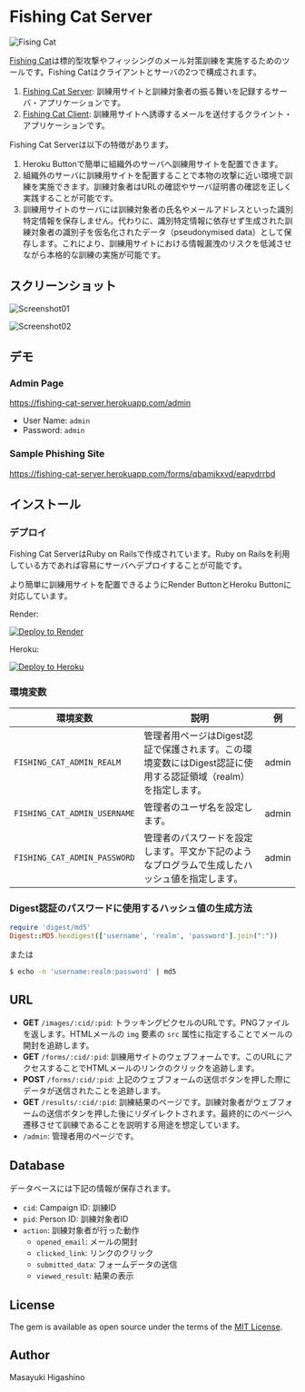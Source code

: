 # Fishing Cat Server

![Fising Cat](https://cloud.githubusercontent.com/assets/706275/23012983/10ed1fa8-f46c-11e6-9093-1a44aa5aa1bf.png)

[Fishing Cat](https://github.com/fishing-cat/)は標的型攻撃やフィッシングのメール対策訓練を実施するためのツールです。Fishing Catはクライアントとサーバの2つで構成されます。

1. [Fishing Cat Server](https://github.com/fishing-cat/fishing-cat-server): 訓練用サイトと訓練対象者の振る舞いを記録するサーバ・アプリケーションです。
2. [Fishing Cat Client](https://github.com/fishing-cat/fishing-cat-client): 訓練用サイトへ誘導するメールを送付するクライント・アプリケーションです。

Fishing Cat Serverは以下の特徴があります。

1. Heroku Buttonで簡単に組織外のサーバへ訓練用サイトを配置できます。
2. 組織外のサーバに訓練用サイトを配置することで本物の攻撃に近い環境で訓練を実施できます。訓練対象者はURLの確認やサーバ証明書の確認を正しく実践することが可能です。
3. 訓練用サイトのサーバには訓練対象者の氏名やメールアドレスといった識別特定情報を保存しません。代わりに、識別特定情報に依存せず生成された訓練対象者の識別子を仮名化されたデータ（pseudonymised data）として保存します。これにより、訓練用サイトにおける情報漏洩のリスクを低減させながら本格的な訓練の実施が可能です。

## スクリーンショット

![Screenshot01](https://cloud.githubusercontent.com/assets/706275/23370012/9de4ca8a-fd56-11e6-8c37-78813d8abb09.png)

![Screenshot02](https://cloud.githubusercontent.com/assets/706275/23370013/a03b6fbe-fd56-11e6-8c9d-24ca4920bc1c.png)

## デモ

### Admin Page

https://fishing-cat-server.herokuapp.com/admin

* User Name: `admin`
* Password: `admin`

### Sample Phishing Site

https://fishing-cat-server.herokuapp.com/forms/qbamjkxvd/eapvdrrbd

## インストール

### デプロイ

Fishing Cat ServerはRuby on Railsで作成されています。Ruby on Railsを利用している方であれば容易にサーバへデプロイすることが可能です。

より簡単に訓練用サイトを配置できるようにRender ButtonとHeroku Buttonに対応しています。

Render:

[![Deploy to Render](https://render.com/images/deploy-to-render-button.svg)](https://render.com/deploy?repo=https://github.com/fishing-cat/fishing-cat-server)

Heroku:

[![Deploy to Heroku](https://www.herokucdn.com/deploy/button.svg)](https://heroku.com/deploy?template=https://github.com/fishing-cat/fishing-cat-server)

### 環境変数

|環境変数|説明|例|
|-----|-----|-----|
| `FISHING_CAT_ADMIN_REALM` | 管理者用ページはDigest認証で保護されます。この環境変数にはDigest認証に使用する認証領域（realm）を指定します。| admin |
| `FISHING_CAT_ADMIN_USERNAME` | 管理者のユーザ名を設定します。 | admin |
| `FISHING_CAT_ADMIN_PASSWORD` | 管理者のパスワードを設定します。平文か下記のようなプログラムで生成したハッシュ値を指定します。 | admin |

### Digest認証のパスワードに使用するハッシュ値の生成方法

```ruby
require 'digest/md5'
Digest::MD5.hexdigest(['username', 'realm', 'password'].join(":"))
```

または

```bash
$ echo -n 'username:realm:password' | md5
```

## URL

* **GET** `/images/:cid/:pid`: トラッキングピクセルのURLです。PNGファイルを返します。HTMLメールの `img` 要素の `src` 属性に指定することでメールの開封を追跡します。
* **GET** `/forms/:cid/:pid`: 訓練用サイトのウェブフォームです。このURLにアクセスすることでHTMLメールのリンクのクリックを追跡します。
* **POST** `/forms/:cid/:pid`: 上記のウェブフォームの送信ボタンを押した際にデータが送信されたことを追跡します。
* **GET** `/results/:cid/:pid`: 訓練結果のページです。訓練対象者がウェブフォームの送信ボタンを押した後にリダイレクトされます。最終的にのページへ遷移させて訓練であることを説明する用途を想定しています。
* `/admin`: 管理者用のページです。

## Database

データベースには下記の情報が保存されます。

* `cid`: Campaign ID: 訓練ID
* `pid`: Person ID: 訓練対象者ID
* `action`: 訓練対象者が行った動作
	* `opened_email`: メールの開封
	* `clicked_link`: リンクのクリック
	* `submitted_data`: フォームデータの送信
	* `viewed_result`: 結果の表示

## License

The gem is available as open source under the terms of the [MIT License](http://opensource.org/licenses/MIT).

## Author

Masayuki Higashino
